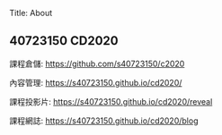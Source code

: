 Title: About

## 40723150 CD2020

課程倉儲: <a href="https://github.com/s40723150/cd2020">https://github.com/s40723150/c2020</a>

內容管理: <a href="https://s40723150.github.io/cd2020/">https://s40723150.github.io/cd2020/   </a>

課程投影片: <a href="https://s40723150.github.io/cd2020/reveal/index.html#/">https://s40723150.github.io/cd2020/reveal</a>

課程網誌: <a href="https://s40723150.github.io/cd2020/blog/index.html">https://s40723150.github.io/cd2020/blog</a>








